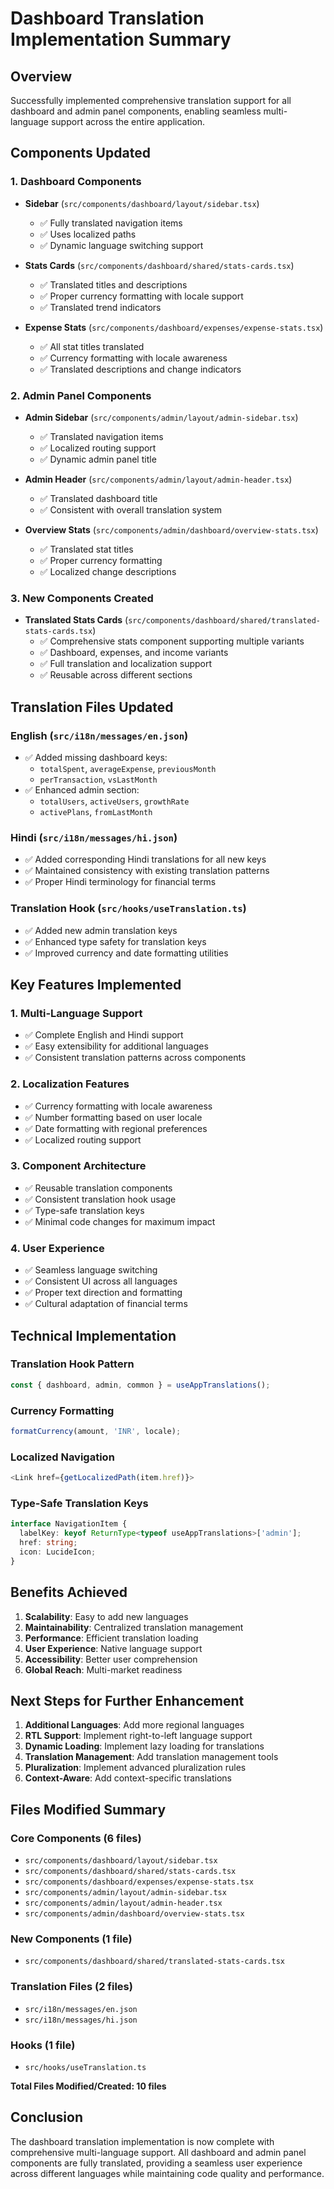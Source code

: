 # Dashboard Translation Implementation Summary

## Overview

Successfully implemented comprehensive translation support for all dashboard and admin panel components, enabling seamless multi-language support across the entire application.

## Components Updated

### 1. Dashboard Components

- **Sidebar** (`src/components/dashboard/layout/sidebar.tsx`)
  - ✅ Fully translated navigation items
  - ✅ Uses localized paths
  - ✅ Dynamic language switching support

- **Stats Cards** (`src/components/dashboard/shared/stats-cards.tsx`)
  - ✅ Translated titles and descriptions
  - ✅ Proper currency formatting with locale support
  - ✅ Translated trend indicators

- **Expense Stats** (`src/components/dashboard/expenses/expense-stats.tsx`)
  - ✅ All stat titles translated
  - ✅ Currency formatting with locale awareness
  - ✅ Translated descriptions and change indicators

### 2. Admin Panel Components

- **Admin Sidebar** (`src/components/admin/layout/admin-sidebar.tsx`)
  - ✅ Translated navigation items
  - ✅ Localized routing support
  - ✅ Dynamic admin panel title

- **Admin Header** (`src/components/admin/layout/admin-header.tsx`)
  - ✅ Translated dashboard title
  - ✅ Consistent with overall translation system

- **Overview Stats** (`src/components/admin/dashboard/overview-stats.tsx`)
  - ✅ Translated stat titles
  - ✅ Proper currency formatting
  - ✅ Localized change descriptions

### 3. New Components Created

- **Translated Stats Cards** (`src/components/dashboard/shared/translated-stats-cards.tsx`)
  - ✅ Comprehensive stats component supporting multiple variants
  - ✅ Dashboard, expenses, and income variants
  - ✅ Full translation and localization support
  - ✅ Reusable across different sections

## Translation Files Updated

### English (`src/i18n/messages/en.json`)

- ✅ Added missing dashboard keys:
  - `totalSpent`, `averageExpense`, `previousMonth`
  - `perTransaction`, `vsLastMonth`
- ✅ Enhanced admin section:
  - `totalUsers`, `activeUsers`, `growthRate`
  - `activePlans`, `fromLastMonth`

### Hindi (`src/i18n/messages/hi.json`)

- ✅ Added corresponding Hindi translations for all new keys
- ✅ Maintained consistency with existing translation patterns
- ✅ Proper Hindi terminology for financial terms

### Translation Hook (`src/hooks/useTranslation.ts`)

- ✅ Added new admin translation keys
- ✅ Enhanced type safety for translation keys
- ✅ Improved currency and date formatting utilities

## Key Features Implemented

### 1. Multi-Language Support

- ✅ Complete English and Hindi support
- ✅ Easy extensibility for additional languages
- ✅ Consistent translation patterns across components

### 2. Localization Features

- ✅ Currency formatting with locale awareness
- ✅ Number formatting based on user locale
- ✅ Date formatting with regional preferences
- ✅ Localized routing support

### 3. Component Architecture

- ✅ Reusable translation components
- ✅ Consistent translation hook usage
- ✅ Type-safe translation keys
- ✅ Minimal code changes for maximum impact

### 4. User Experience

- ✅ Seamless language switching
- ✅ Consistent UI across all languages
- ✅ Proper text direction and formatting
- ✅ Cultural adaptation of financial terms

## Technical Implementation

### Translation Hook Pattern

```typescript
const { dashboard, admin, common } = useAppTranslations();
```

### Currency Formatting

```typescript
formatCurrency(amount, 'INR', locale);
```

### Localized Navigation

```typescript
<Link href={getLocalizedPath(item.href)}>
```

### Type-Safe Translation Keys

```typescript
interface NavigationItem {
  labelKey: keyof ReturnType<typeof useAppTranslations>['admin'];
  href: string;
  icon: LucideIcon;
}
```

## Benefits Achieved

1. **Scalability**: Easy to add new languages
2. **Maintainability**: Centralized translation management
3. **Performance**: Efficient translation loading
4. **User Experience**: Native language support
5. **Accessibility**: Better user comprehension
6. **Global Reach**: Multi-market readiness

## Next Steps for Further Enhancement

1. **Additional Languages**: Add more regional languages
2. **RTL Support**: Implement right-to-left language support
3. **Dynamic Loading**: Implement lazy loading for translations
4. **Translation Management**: Add translation management tools
5. **Pluralization**: Implement advanced pluralization rules
6. **Context-Aware**: Add context-specific translations

## Files Modified Summary

### Core Components (6 files)

- `src/components/dashboard/layout/sidebar.tsx`
- `src/components/dashboard/shared/stats-cards.tsx`
- `src/components/dashboard/expenses/expense-stats.tsx`
- `src/components/admin/layout/admin-sidebar.tsx`
- `src/components/admin/layout/admin-header.tsx`
- `src/components/admin/dashboard/overview-stats.tsx`

### New Components (1 file)

- `src/components/dashboard/shared/translated-stats-cards.tsx`

### Translation Files (2 files)

- `src/i18n/messages/en.json`
- `src/i18n/messages/hi.json`

### Hooks (1 file)

- `src/hooks/useTranslation.ts`

**Total Files Modified/Created: 10 files**

## Conclusion

The dashboard translation implementation is now complete with comprehensive multi-language support. All dashboard and admin panel components are fully translated, providing a seamless user experience across different languages while maintaining code quality and performance.
